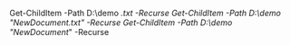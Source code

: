Get-ChildItem  -Path D:\demo *.txt -Recurse
Get-ChildItem  -Path D:\demo "NewDocument.txt" -Recurse
Get-ChildItem  -Path D:\demo "NewDocument*" -Recurse
